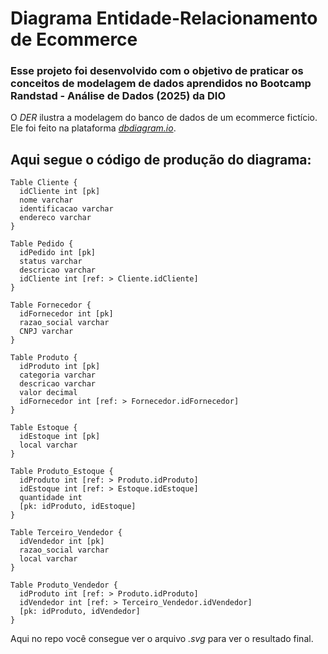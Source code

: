 # Diagrama Entidade-Relacionamento de Ecommerce

### Esse projeto foi desenvolvido com o objetivo de praticar os conceitos de modelagem de dados aprendidos no **Bootcamp Randstad - Análise de Dados (2025)** da DIO

O _DER_ ilustra a modelagem do banco de dados de um ecommerce fictício. Ele foi feito na plataforma [_dbdiagram.io_](https://dbdiagram.io/home). 

## Aqui segue o código de produção do diagrama: 

```
Table Cliente {
  idCliente int [pk]
  nome varchar
  identificacao varchar
  endereco varchar
}

Table Pedido {
  idPedido int [pk]
  status varchar
  descricao varchar
  idCliente int [ref: > Cliente.idCliente]
}

Table Fornecedor {
  idFornecedor int [pk]
  razao_social varchar
  CNPJ varchar
}

Table Produto {
  idProduto int [pk]
  categoria varchar
  descricao varchar
  valor decimal
  idFornecedor int [ref: > Fornecedor.idFornecedor]
}

Table Estoque {
  idEstoque int [pk]
  local varchar
}

Table Produto_Estoque {
  idProduto int [ref: > Produto.idProduto]
  idEstoque int [ref: > Estoque.idEstoque]
  quantidade int
  [pk: idProduto, idEstoque]
}

Table Terceiro_Vendedor {
  idVendedor int [pk]
  razao_social varchar
  local varchar
}

Table Produto_Vendedor {
  idProduto int [ref: > Produto.idProduto]
  idVendedor int [ref: > Terceiro_Vendedor.idVendedor]
  [pk: idProduto, idVendedor]
}
```

Aqui no repo você consegue ver o arquivo _.svg_ para ver o resultado final. 
